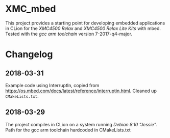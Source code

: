 # XMC_mbed

This project provides a starting point for developing embedded applications in CLion for the
*XMC4500 Relax* and *XMC4500 Relax Lite Kits* with mbed. Tested with the *gcc arm toolchain* version 7-2017-q4-major.

# Changelog

## 2018-03-31
Example code using InterruptIn, copied from <https://os.mbed.com/docs/latest/reference/interruptin.html>.
Cleaned up `CMakeLists.txt`.

## 2018-03-29
The project compiles in CLion on a system running *Debian 8.10 "Jessie"*. Path for the gcc arm toolchain hardcoded in
CMakeLists.txt
